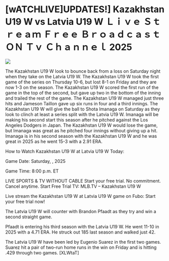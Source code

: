 # [wATCHLIVE]UPDATES!] Kazakhstan U19 W vs Latvia U19 W Ｌｉｖｅ Ｓｔｒｅａｍ Ｆｒｅｅ Ｂｒｏａｄｃａｓｔ ＯＮ Ｔｖ Ｃｈａｎｎｅｌ  2025  
  
  
[![](https://i.imgur.com/qSNzIqt.png)](https://movie.rssnews.media/gxVOuMB.php)  
  
The Kazakhstan U19 W look to bounce back from a loss on Saturday night when they take on the Latvia U19 W. The Kazakhstan U19 W took the first game of the series on Thursday 10-6, but lost 8-1 on Friday and they are now 1-3 on the season. The Kazakhstan U19 W scored the first run of the game in the top of the second, but gave up two in the bottom of the inning and trailed the rest of the game. The Kazakhstan U19 W managed just three hits and Jameson Taillon gave up six runs in four and a third innings. The Kazakhstan U19 W will give the ball to Shota Imanaga on Saturday as they look to clinch at least a series split with the Latvia U19 W. Imanaga will be making his second start this season after he pitched against the Los Angeles Dodgers in Japan. The Kazakhstan U19 W would lose the game, but Imanaga was great as he pitched four innings without giving up a hit. Imanaga is in his second season with the Kazakhstan U19 W and he was great in 2025 as he went 15-3 with a 2.91 ERA.

How to Watch Kazakhstan U19 W at Latvia U19 W Today:

Game Date: Saturday, , 2025

Game Time: 8:00 p.m. ET

LIVE SPORTS & TV WITHOUT CABLE
Start your free trial. No commitment. Cancel anytime.
Start Free Trial
TV: MLB.TV – Kazakhstan U19 W

Live stream the Kazakhstan U19 W at Latvia U19 W game on Fubo: Start your free trial now!

The Latvia U19 W will counter with Brandon Pfaadt as they try and win a second straight game.

Pfaadt is entering his third season with the Latvia U19 W. He went 11-10 in 2025 with a 4.71 ERA. He struck out 185 last season and walked just 42.

The Latvia U19 W have been led by Eugenio Suarez in the first two games. Suarez hit a pair of two-run home runs in the win on Friday and is hitting .429 through two games. [XLWtaT]